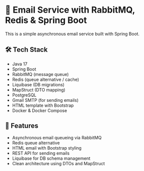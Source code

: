 # 📧 Email Service with RabbitMQ, Redis & Spring Boot

This is a simple asynchronous email service built with Spring Boot.

## 🛠 Tech Stack

- Java 17
- Spring Boot
- RabbitMQ (message queue)
- Redis (queue alternative / cache)
- Liquibase (DB migrations)
- MapStruct (DTO mapping)
- PostgreSQL
- Gmail SMTP (for sending emails)
- HTML template with Bootstrap
- Docker & Docker Compose

## 🚀 Features

- Asynchronous email queueing via RabbitMQ
- Redis queue alternative
- HTML email with Bootstrap styling
- REST API for sending emails
- Liquibase for DB schema management
- Clean architecture using DTOs and MapStruct


